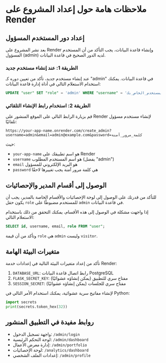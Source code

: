 # ملاحظات هامة حول إعداد المشروع على Render

## إعداد دور المستخدم المسؤول

بعد نشر المشروع على Render وإنشاء قاعدة البيانات، يجب التأكد من أن المستخدم المسؤول (admin) لديه الدور الصحيح في قاعدة البيانات. 

### الطريقة 1: عند إنشاء مستخدم جديد

عند إنشاء مستخدم جديد، تأكد من تعيين دوره كـ "admin" في قاعدة البيانات. يمكنك استخدام الاستعلام التالي في أداة إدارة قاعدة البيانات:

```sql
UPDATE "user" SET "role" = 'admin' WHERE "username" = 'اسم_المستخدم_الخاص_بك';
```

### الطريقة 2: استخدام رابط الإنشاء التلقائي

قم بزيارة الرابط التالي على الموقع المنشور على Render لإنشاء مستخدم مسؤول تلقائيًا:

```
https://your-app-name.onrender.com/create_admin?username=admin&email=admin@example.com&password=كلمة_مرور_آمنة
```

حيث:
- `your-app-name` هو اسم تطبيقك على Render
- `username` هو اسم المستخدم المطلوب (يفضل "admin")
- `email` هو البريد الإلكتروني للمسؤول
- `password` هي كلمة مرور آمنة يجب تغييرها لاحقًا

## الوصول إلى أقسام المدير والإحصائيات

للتأكد من قدرتك على الوصول إلى لوحة الإحصائيات والأقسام الخاصة بالمدير، يجب أن يكون حقل `role` للمستخدم مضبوطًا على `admin` في قاعدة البيانات.

إذا واجهت مشكلة في الوصول إلى هذه الأقسام، يمكنك التحقق من ذلك باستخدام الاستعلام التالي:

```sql
SELECT id, username, email, role FROM "user";
```

وتأكد من أن قيمة `role` هي `admin` وليست `visitor`.

## متغيرات البيئة الهامة

تأكد من إعداد متغيرات البيئة التالية في إعدادات خدمة Render:

1. `DATABASE_URL`: رابط اتصال قاعدة البيانات PostgreSQL
2. `FLASK_SECRET_KEY`: مفتاح سري للتطبيق (يمكن إنشاؤه عشوائيًا)
3. `SESSION_SECRET`: مفتاح سري للجلسات (يمكن إنشاؤه عشوائيًا)

لإنشاء مفاتيح سرية عشوائية، يمكنك استخدام الأمر التالي في Python:

```python
import secrets
print(secrets.token_hex(32))
```

## روابط مفيدة في التطبيق المنشور

- واجهة تسجيل الدخول: `/admin/login`
- لوحة التحكم الرئيسية: `/admin/dashboard`
- إدارة معرض الأعمال: `/admin/portfolio`
- لوحة الإحصائيات: `/analytics/dashboard`
- إعدادات الملف الشخصي: `/admin/profile`